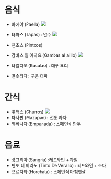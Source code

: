 # 음식
- 빠에야 (Paella)
  <img src="https://cdn.imweb.me/upload/S2017101359e025984d346/7c5de9abb3b3d.jpg"/>

- 타파스 (Tapas) : 안주
  <img src="https://cdn.imweb.me/upload/S2017101359e025984d346/b353a88385988.jpg"/>

- 핀초스 (Pintxos)

- 감바스 알 아히요 (Gambas al ajillo)
  <img src="https://img1.daumcdn.net/thumb/R1280x0/?scode=mtistory2&fname=https%3A%2F%2Fblog.kakaocdn.net%2Fdn%2F08Ev6%2FbtqW8FFFAUW%2Fhdtax29qndBzmjHpW0Yej0%2Fimg.jpg"/>

- 바칼라오 (Bacalao) : 대구 요리
- 칼솟타다 : 구운 대파


# 간식
- 츄러스 (Churros)
  <img src="https://cdn.imweb.me/upload/S2017101359e025984d346/c78c39f8ebe9d.jpg"/>
- 마사판 (Mazapan) : 전통 과자
- 엠빠나다 (Empanada) : 스페인식 만두


# 음료
- 상그리아 (Sangria) :레드와인 + 과일
- 띤또 데 베라노 (Tinto De Verano) : 레드와인 + 소다
- 오르차타 (Horchata) : 스페인식 아침햇살
